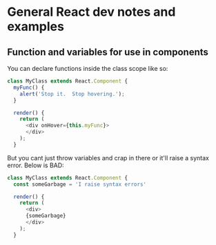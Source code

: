 # General React dev notes and examples

## Function and variables for use in components

You can declare functions inside the class scope like so:

```js
class MyClass extends React.Component {
  myFunc() {
    alert('Stop it.  Stop hovering.');
  }

  render() {
    return (
      <div onHover={this.myFunc}>
      </div>
    );
  }
```

But you cant just throw variables and crap in there or it'll raise a syntax error.
Below is BAD:

```js
class MyClass extends React.Component {
  const someGarbage = 'I raise syntax errors'

  render() {
    return (
      <div>
      {someGarbage}
      </div>
    );
  }
```